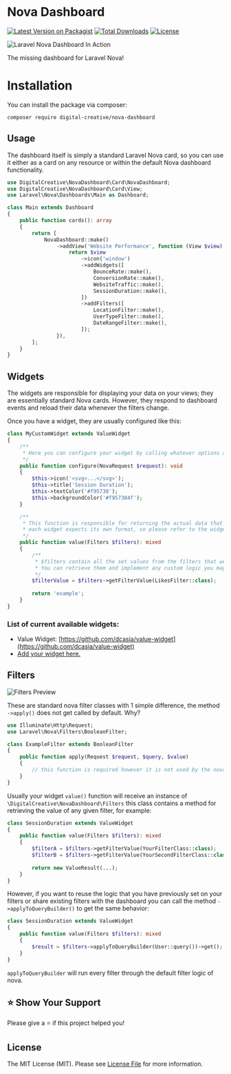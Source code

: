# Nova Dashboard

[![Latest Version on Packagist](https://img.shields.io/packagist/v/digital-creative/nova-dashboard)](https://packagist.org/packages/digital-creative/nova-dashboard)
[![Total Downloads](https://img.shields.io/packagist/dt/digital-creative/nova-dashboard)](https://packagist.org/packages/digital-creative/nova-dashboard)
[![License](https://img.shields.io/packagist/l/digital-creative/nova-dashboard)](https://github.com/dcasia/nova-dashboard/blob/master/LICENSE)

![Laravel Nova Dashboard In Action](https://raw.githubusercontent.com/dcasia/nova-dashboard/master/screenshots/demo.gif)

The missing dashboard for Laravel Nova!

# Installation

You can install the package via composer:

```
composer require digital-creative/nova-dashboard
```

## Usage

The dashboard itself is simply a standard Laravel Nova card, so you can use it either as a card on any resource 
or within the default Nova dashboard functionality.

```php
use DigitalCreative\NovaDashboard\Card\NovaDashboard;
use DigitalCreative\NovaDashboard\Card\View;
use Laravel\Nova\Dashboards\Main as Dashboard;

class Main extends Dashboard
{
    public function cards(): array
    {
        return [
            NovaDashboard::make()
                ->addView('Website Performance', function (View $view) {
                    return $view
                        ->icon('window')
                        ->addWidgets([
                            BounceRate::make(),
                            ConversionRate::make(),
                            WebsiteTraffic::make(),
                            SessionDuration::make(),
                        ])
                        ->addFilters([
                            LocationFilter::make(),
                            UserTypeFilter::make(),
                            DateRangeFilter::make(),
                        ]);
                }),
        ];
    }
}
```

## Widgets

The widgets are responsible for displaying your data on your views; they are essentially standard Nova cards.
However, they respond to dashboard events and reload their data whenever the filters change.

Once you have a widget, they are usually configured like this:

```php
class MyCustomWidget extends ValueWidget
{
    /**
     * Here you can configure your widget by calling whatever options are available for each widget
     */
    public function configure(NovaRequest $request): void
    {
        $this->icon('<svg>...</svg>');
        $this->title('Session Duration');
        $this->textColor('#f95738');
        $this->backgroundColor('#f957384f');
    }

    /**
     * This function is responsible for returning the actual data that will be shown on the widget,
     * each widget expects its own format, so please refer to the widget documentation 
     */
    public function value(Filters $filters): mixed
    {
        /**
         * $filters contain all the set values from the filters that were shown on the frontend. 
         * You can retrieve them and implement any custom logic you may have.
         */
        $filterValue = $filters->getFilterValue(LikesFilter::class);
        
        return 'example';
    }
}
```

### List of current available widgets:

- Value Widget: [https://github.com/dcasia/value-widget](https://github.com/dcasia/value-widget)
- [Add your widget here.](https://github.com/dcasia/nova-dashboard/edit/main/README.md)

## Filters

![Filters Preview](https://raw.githubusercontent.com/dcasia/nova-dashboard/master/screenshots/widget-3.png)

These are standard nova filter classes with 1 simple difference, the method `->apply()` does not get called by default. Why?

```php
use Illuminate\Http\Request;
use Laravel\Nova\Filters\BooleanFilter;

class ExampleFilter extends BooleanFilter
{
    public function apply(Request $request, $query, $value)
    {
        // this function is required however it is not used by the nova-dashboard
    }
}
```

Usually your widget `value()` function will receive an instance of `\DigitalCreative\NovaDashboard\Filters` this class 
contains a method for retrieving the value of any given filter, for example:

```php
class SessionDuration extends ValueWidget
{
    public function value(Filters $filters): mixed
    {
        $filterA = $filters->getFilterValue(YourFilterClass::class);
        $filterB = $filters->getFilterValue(YourSecondFilterClass::class);
        
        return new ValueResult(...);
    }
}
```

However, if you want to reuse the logic that you have previously set on your filters or share existing filters with
the dashboard you can call the method `->applyToQueryBuilder()` to get the same behavior:

```php
class SessionDuration extends ValueWidget
{
    public function value(Filters $filters): mixed
    {
        $result = $filters->applyToQueryBuilder(User::query())->get();    
    }
}
```

`applyToQueryBuilder` will run every filter through the default filter logic of nova.

## ⭐️ Show Your Support
Please give a ⭐️ if this project helped you!

## License

The MIT License (MIT). Please see [License File](https://raw.githubusercontent.com/dcasia/nova-dashboard/master/LICENSE) for more information.
